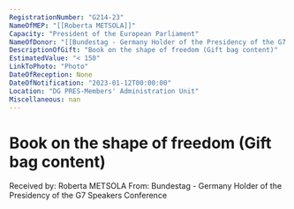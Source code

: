 ```yaml
---
RegistrationNumber: "G214-23"
NameOfMEP: "[[Roberta METSOLA]]"
Capacity: "President of the European Parliament"
NameOfDonor: "[[Bundestag - Germany Holder of the Presidency of the G7 Speakers Conference]]"
DescriptionOfGift: "Book on the shape of freedom (Gift bag content)"
EstimatedValue: "< 150"
LinkToPhoto: "Photo"
DateOfReception: None
DateOfNotification: "2023-01-12T00:00:00"
Location: "DG PRES-Members' Administration Unit"
Miscellaneous: nan
---
```


# Book on the shape of freedom (Gift bag content)

Received by: Roberta METSOLA
From: Bundestag - Germany Holder of the Presidency of the G7 Speakers Conference
